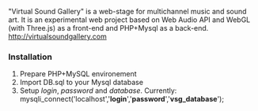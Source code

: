 "Virtual Sound Gallery" is a web-stage for multichannel music and sound art. It is an experimental web project based on Web Audio API and WebGL (with Three.js) as a front-end and PHP+Mysql as a back-end. http://virtualsoundgallery.com
### Installation
1. Prepare PHP+MySQL environement
2. Import DB.sql to your Mysql database
3. Setup *login*, *password* and *database*. Currently: mysqli_connect('localhost','**login**','**password**','**vsg_database**');
